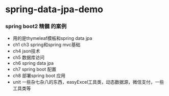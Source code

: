 # spring-data-jpa-demo
### spring boot2 精髓 的案例
* 用的是thymeleaf模板和spring data jpa
* ch1 ch3 spring和spring mvc基础
* ch4 json技术
* ch5 数据库访问
* ch6 spring data jpa
* ch7 spring boot 配置
* ch8 部署spring boot 应用
* unit 一些杂七杂八的东西，easyExcel工具类，动态数据源，微信支付，一些工具类等